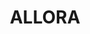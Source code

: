 ---
lastmod: '2025-04-06T06:05:21+00:00'
latitude: -28.050522
layout: suburb
longitude: 151.841358
postcode: '4362'
state: QLD
title: ALLORA
url: /qld/allora/
---